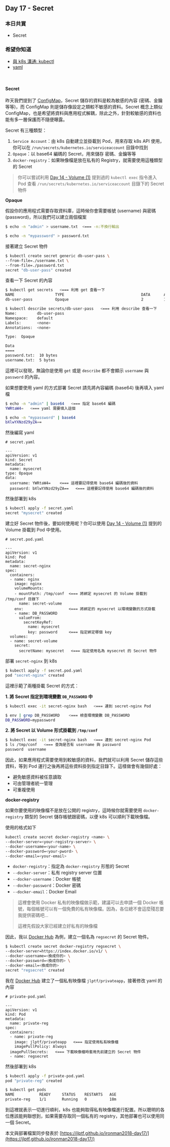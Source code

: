 ## Day 17 - Secret

### 本日共賞

* Secret

### 希望你知道

* [與 k8s 溝通: kubectl](https://ithelp.ithome.com.tw/articles/10193502)
* [yaml](https://ithelp.ithome.com.tw/articles/10193509)

<br/>

#### Secret

昨天我們提到了 [ConfigMap](https://ithelp.ithome.com.tw/articles/10193935)，Secret 儲存的資料是較為敏感的內容 (密碼、金鑰等等)，而 ConfigMap 則是儲存像設定之類較不敏感的資料。Secret 概念上類似 ConfigMap，也是希望將資料與應用程式解耦，除此之外，針對較敏感的資料也能有多一層保護而不隨便曝露。

Secret 有三種類型：

1. `Service Account`：由 k8s 自動建立並掛載到 Pod，用來存取 k8s API 使用，你可以在 `/run/secrets/kubernetes.io/serviceaccount` 目錄中找到
2. `Opaque`：以 base64 編碼的 Secret，用來儲存 密碼、金鑰等等
3. `docker-registry`：如果映像檔是放在私有的 Registry，就需要使用這種類型的 Secret

> 你可以嘗試利用 [Day 14 - Volume (1)](https://ithelp.ithome.com.tw/articles/10193546) 提到過的 `kubectl exec` 指令進入 Pod 查看 `/run/secrets/kubernetes.io/serviceaccount` 目錄下的 Secret 物件

**Opaque**

假設你的應用程式需要存取資料庫，這時候你會需要帳號 (username) 與密碼 (password)，所以我們可以建立兩個檔案

```bash
$ echo -n "admin" > username.txt  <=== -n:不換行輸出

$ echo -n "mypassword" > password.txt
```


接著建立 Secret 物件

```bash
$ kubectl create secret generic db-user-pass \
--from-file=./username.txt \
--from-file=./password.txt
secret "db-user-pass" created
```

查看一下 Secret 的內容

```bash
$ kubectl get secrets   <=== 利用 get 查看一下
NAME                  TYPE                                  DATA      AGE
db-user-pass          Opaque                                2         1m

$ kubectl describe secrets/db-user-pass   <=== 利用 describe 查看一下
Name:         db-user-pass
Namespace:    default
Labels:       <none>
Annotations:  <none>

Type:  Opaque

Data
====
password.txt:  10 bytes
username.txt:  5 bytes
```

這裡可以發現，無論你是使用 `get` 或是 `describe` 都不會顯示 `username` 與 `password` 的內容。

如果想要使用 yaml 的方式部署 Secret 請先將內容編碼 (base64) 後再填入 yaml 檔

```bash
$ echo -n "admin" | base64   <=== 指定 base64 編碼
YWRtaW4=   <=== yaml 需要填入這個

$ echo -n "mypassword" | base64
bXlwYXNzd29yZA==
```

然後編寫 yaml

```
# secret.yaml

---
apiVersion: v1
kind: Secret
metadata:
  name: mysecret
type: Opaque
data:
  username: YWRtaW4=    <=== 這裡要記得使用 base64 編碼後的資料
  password: bXlwYXNzd29yZA==   <=== 這裡要記得使用 base64 編碼後的資料
```

然後部署到 k8s

```bash
$ kubectl apply -f secret.yaml
secret "mysecret" created
```

建立好 Secret 物件後，要如何使用呢？你可以使用 [Day 14 - Volume (1)](https://ithelp.ithome.com.tw/articles/10193546) 提到的 Volume 掛載到 Pod 中使用。

```
# secret.pod.yaml

---
apiVersion: v1
kind: Pod
metadata:
  name: secret-nginx
spec:
  containers:
  - name: nginx
    image: nginx
    volumeMounts:
    - mountPath: /tmp/conf  <=== 將綁定 mysecret 的 Volume 掛載到 /tmp/conf 目錄下
      name: secret-volume
    env:                    <=== 將綁定的 mysecret 以環境變數的方式掛載
    - name: DB_PASSWORD    
      valueFrom:
        secretKeyRef:
          name: mysecret   
          key: password     <=== 指定綁定哪個 key
  volumes:
  - name: secret-volume   
    secret:
      secretName: mysecret   <=== 指定使用名為 mysecret 的 Secret 物件
```

部署 `secret-nginx` 到 k8s

```bash
$ kubectl apply -f secret.pod.yaml
pod "secret-nginx" created
```

這裡示範了兩種掛載 Secret 的方式：

**1. 將 Secret 指定到環境變數 `DB_PASSWORD` 中**

```bash
$ kubectl exec -it secret-nginx bash   <=== 連到 secret-nginx Pod

$ env | grep DB_PASSWORD    <=== 檢查環境變數 DB_PASSWORD
DB_PASSWORD=mypassword 
```

**2. 將 Secret 以 Volume 形式掛載到 `/tmp/conf`**

```bash
$ kubectl exec -it secret-nginx bash   <=== 連到 secret-nginx Pod
$ ls /tmp/conf   <=== 查詢是否有 username 與 password
password  username
```

因此，如果應用程式需要使用到較敏感的資料，我們就可以利用 Secret 儲存這些資料，等到 Pod 運行之後再將這些資料掛到指定目錄下。這樣做會有幾個好處：

* 避免敏感資料被任意讀取
* 可由管理者統一管理
* 可重複使用

**docker-registry**

如果你要使用的映像檔不是放在公開的 registry，這時候你就需要使用 `docker-registry` 類型的 Secret 儲存帳號跟密碼，以便 k8s 可以順利下載映像檔。

使用的格式如下

```bash
kubectl create secret docker-registry <name> \
--docker-server=<your-registry-server> \
--docker-username=<your-name> \
--docker-password=<your-pword> \
--docker-email=<your-email>
```

* `docker-registry`：指定為 `docker-registry` 形態的 Secret
* `--docker-server`：私有 registry server 位置
* `--docker-username`：Docker 帳號
* `--docker-password`：Docker 密碼
* `--docker-email`：Docker Email

> 這裡會使用 Docker 私有的映像檔做示範，建議可以去申請一個 Docker 帳號，每個帳號可以有一個免費的私有映像檔。因為，各位總不會這麼殘忍要我提供密碼吧...
> 
> 這裡先假設大家已經建立好私有的映像檔

因此，我以 [Docker Hub](hub.docker.com) 為例，建立一個名為 `regsecret` 的 Secret 物件。

```bash
$ kubectl create secret docker-registry regsecret \
--docker-server=https://index.docker.io/v1/ \
--docker-username=<換成你的> \
--docker-password=<換成你的> \
--docker-email=<換成你的>
secret "regsecret" created
```

我在 [Docker Hub](hub.docker.com) 建立了一個私有映像檔 `jlptf/privateapp`，接著修改 yaml 的內容

```
# private-pod.yaml

---
apiVersion: v1
kind: Pod
metadata:
  name: private-reg
spec:
  containers:
  - name: private-reg
    image: jlptf/privateapp   <=== 指定使用私有映像檔
    imagePullPolicy: Always
  imagePullSecrets:   <=== 下載映像檔時套用先前建立的 Secret 物件
  - name: regsecret
```

然後部署到 k8s 

```bash
$ kubectl apply -f private-pod.yaml
pod "private-reg" created

$ kubectl get pods
NAME           READY     STATUS    RESTARTS   AGE
private-reg    1/1       Running   0          18m
```

到這裡就表示一切進行順利，k8s 也能夠取得私有映像檔進行配置。所以聰明的各位應該能夠聯想到，如果需要存取同一個私有的 registry，其他部署也可以使用同一個 Secret。

本文與部署檔案同步發表於 [https://jlptf.github.io/ironman2018-day17/](https://jlptf.github.io/ironman2018-day17/)